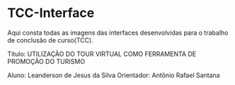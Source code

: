 # TCC-Interface
Aqui consta todas as imagens das interfaces desenvolvidas para o trabalho de conclusão de curso(TCC).

Titulo: UTILIZAÇÃO DO TOUR VIRTUAL COMO FERRAMENTA DE PROMOÇÃO DO TURISMO

Aluno: Leanderson de Jesus da Silva
Orientador: Antônio Rafael Santana


